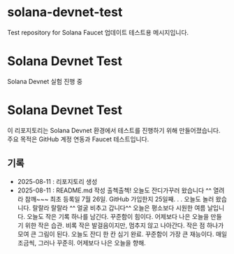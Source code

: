 # solana-devnet-test
Test repository for Solana Faucet
업데이트 테스트용 메시지입니다.
# Solana Devnet Test
Solana Devnet 실험 진행 중 
# Solana Devnet Test

이 리포지토리는 Solana Devnet 환경에서 테스트를 진행하기 위해 만들어졌습니다.  
주요 목적은 GitHub 계정 연동과 Faucet 테스트입니다.  

## 기록
- 2025-08-11 : 리포지토리 생성
- 2025-08-11 : README.md  작성
출첵출첵!
오늘도 잔디가꾸러 왔습니다 ^^
열려라 참깨~~~
최초 등록일 7월 26일. GitHub 가입한지 25일째. . .
오늘도 놀러 왔습니다.
랄랄라 랄랄라  ^^ 
얼굴 비추고 갑니다^^
오늘은 평소보다 시원한 여름 날입니다.
오늘도 작은 기록 하나를 남긴다. 꾸준함이 힘이다.
어제보다 나은 오늘을 만들기 위한 작은 습관.
비록 작은 발걸음이지만, 멈추지 않고 나아간다.
작은 점 하나가 모여 큰 그림이 된다.
오늘도 잔디 한 칸 심기 완료.
꾸준함이 가장 큰 재능이다.
매일 조금씩, 그러나 꾸준히.
어제보다 나은 오늘을 향해.
